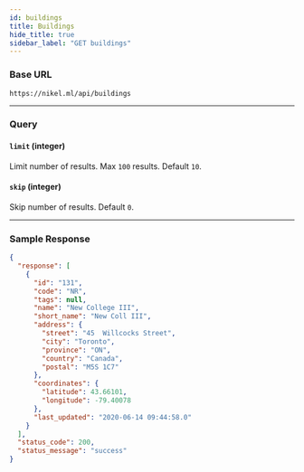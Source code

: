 ```yaml
---
id: buildings
title: Buildings
hide_title: true
sidebar_label: "GET buildings"
---
```


### Base URL

```
https://nikel.ml/api/buildings
```
---

### Query

#### `limit` (integer)

Limit number of results. Max `100` results. Default `10`.

#### `skip` (integer)

Skip number of results. Default `0`.

---

### Sample Response

```json title="https://nikel.ml/api/buildings?limit=1&skip=100"
{
  "response": [
    {
      "id": "131",
      "code": "NR",
      "tags": null,
      "name": "New College III",
      "short_name": "New Coll III",
      "address": {
        "street": "45  Willcocks Street",
        "city": "Toronto",
        "province": "ON",
        "country": "Canada",
        "postal": "M5S 1C7"
      },
      "coordinates": {
        "latitude": 43.66101,
        "longitude": -79.40078
      },
      "last_updated": "2020-06-14 09:44:58.0"
    }
  ],
  "status_code": 200,
  "status_message": "success"
}
```